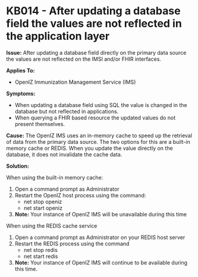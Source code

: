 # KB014 - After updating a database field the values are not reflected in the application layer

**Issue:** After updating a database field directly on the primary data source the values are not reflected on the IMSI and/or FHIR interfaces.

**Applies To:**

* OpenIZ Immunization Management Service \(IMS\)

**Symptoms:**

* When updating a database field using SQL the value is changed in the database but not reflected in applications.
* When querying a FHIR based resource the updated values do not present themselves.

**Cause:** The OpenIZ IMS uses an in-memory cache to speed up the retrieval of data from the primary data source. The two options for this are a built-in memory cache or REDIS. When you update the value directly on the database, it does not invalidate the cache data.

**Solution:**

When using the built-in memory cache:

1. Open a command prompt as Administrator
2. Restart the OpenIZ host process using the command:
   * net stop openiz
   * net start openiz
3. **Note:** Your instance of OpenIZ IMS will be unavailable during this time

When using the REDIS cache service

1. Open a command prompt as Administrator on your REDIS host server
2. Restart the REDIS process using the command
   * net stop redis
   * net start redis
3. **Note:** Your instance of OpenIZ IMS will continue to be available during this time.

